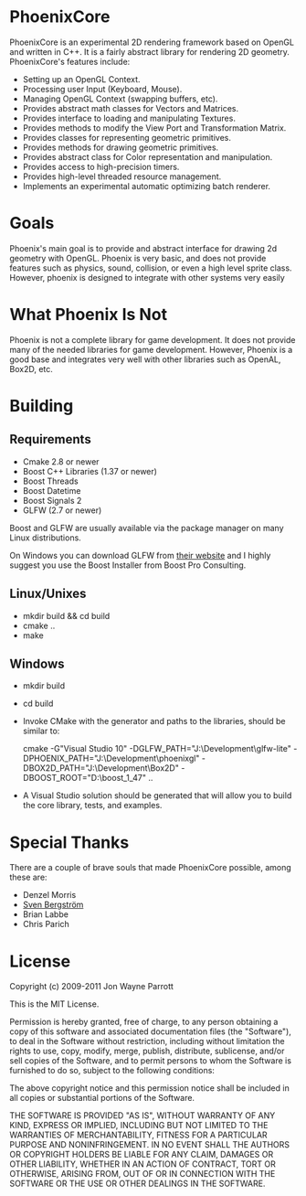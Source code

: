 PhoenixCore
============

PhoenixCore is an experimental 2D rendering framework based on OpenGL and written in C++. It is a fairly abstract library for rendering 2D geometry. PhoenixCore's features include:

 * Setting up an OpenGL Context.
 * Processing user Input (Keyboard, Mouse).
 * Managing OpenGL Context (swapping buffers, etc).
 * Provides abstract math classes for Vectors and Matrices.
 * Provides interface to loading and manipulating Textures.
 * Provides methods to modify the View Port and Transformation Matrix.
 * Provides classes for representing geometric primitives.
 * Provides methods for drawing geometric primitives.
 * Provides abstract class for Color representation and manipulation.
 * Provides access to high-precision timers.
 * Provides high-level threaded resource management.
 * Implements an experimental automatic optimizing batch renderer.


Goals
=====

Phoenix's main goal is to provide and abstract interface for drawing 2d geometry with OpenGL. Phoenix is very basic, and does not provide features such as physics, sound, collision, or even a high level sprite class. However, phoenix is designed to integrate with other systems very easily


What Phoenix Is Not
===================

Phoenix is not a complete library for game development. It does not provide many of the needed libraries for game development. However, Phoenix is a good base and integrates very well with other libraries such as OpenAL, Box2D, etc.


Building
========

Requirements
------------

 * Cmake 2.8 or newer
 * Boost C++ Libraries (1.37 or newer)
 * Boost Threads
 * Boost Datetime
 * Boost Signals 2
 * GLFW (2.7 or newer)

Boost and GLFW are usually available via the package manager on many Linux distributions. 

On Windows you can download GLFW from [their website](http://glfw.sourceforge.net/) 
and I highly suggest you use the Boost Installer from Boost Pro Consulting.


Linux/Unixes
------------

 * mkdir build && cd build
 * cmake ..
 * make


Windows
-------

  * mkdir build
  * cd build
  * Invoke CMake with the generator and paths to the libraries, should be similar to:

    cmake -G"Visual Studio 10" -DGLFW_PATH="J:\Development\glfw-lite" -DPHOENIX_PATH="J:\Development\phoenixgl" -DBOX2D_PATH="J:\Development\Box2D" -DBOOST_ROOT="D:\boost_1_47" ..

  * A Visual Studio solution should be generated that will allow you to build the core library, tests, and examples.


Special Thanks
==============
There are a couple of brave souls that made PhoenixCore possible, among these are:

 * Denzel Morris
 * [Sven Bergström](https://github.com/FuzzYspo0N)
 * Brian Labbe
 * Chris Parich


License
=======

Copyright (c) 2009-2011 Jon Wayne Parrott

This is the MIT License.

Permission is hereby granted, free of charge, to any person obtaining a copy
of this software and associated documentation files (the "Software"), to deal
in the Software without restriction, including without limitation the rights
to use, copy, modify, merge, publish, distribute, sublicense, and/or sell
copies of the Software, and to permit persons to whom the Software is
furnished to do so, subject to the following conditions:

The above copyright notice and this permission notice shall be included in
all copies or substantial portions of the Software.

THE SOFTWARE IS PROVIDED "AS IS", WITHOUT WARRANTY OF ANY KIND, EXPRESS OR
IMPLIED, INCLUDING BUT NOT LIMITED TO THE WARRANTIES OF MERCHANTABILITY,
FITNESS FOR A PARTICULAR PURPOSE AND NONINFRINGEMENT. IN NO EVENT SHALL THE
AUTHORS OR COPYRIGHT HOLDERS BE LIABLE FOR ANY CLAIM, DAMAGES OR OTHER
LIABILITY, WHETHER IN AN ACTION OF CONTRACT, TORT OR OTHERWISE, ARISING FROM,
OUT OF OR IN CONNECTION WITH THE SOFTWARE OR THE USE OR OTHER DEALINGS IN
THE SOFTWARE.